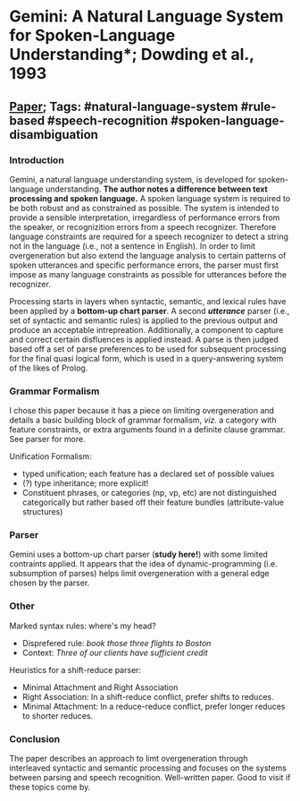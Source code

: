 # Gemini: A Natural Language System for Spoken-Language Understanding*; Dowding et al., 1993

## [Paper](https://aclanthology.org/P93-1008/); Tags: #natural-language-system #rule-based #speech-recognition #spoken-language-disambiguation

### Introduction
Gemini, a natural language understanding system, is developed for spoken-language understanding. **The author notes a difference between text processing and spoken language.** A spoken language system is required to be both robust and as constrained as possible. The system is intended to provide a sensible interpretation, irregardless of performance errors from the speaker, or recognizition errors from a speech recognizer. Therefore language constraints are required for a speech recognizer to detect a string not in the language (i.e., not a sentence in English). In order to limit overgeneration but also extend the language analysis to certain patterns of spoken utterances and specific performance errors, the parser must first impose as many language constraints as possible for utterances before the recognizer.

Processing starts in layers when syntactic, semantic, and lexical rules have been applied by a **bottom-up chart parser**. A second ***utterance*** parser (i.e., set of syntactic and semantic rules) is applied to the previous output and produce an acceptable intrepreation. Additionally, a component to capture and correct certain disfluences is applied instead. A parse is then judged based off a set of parse preferences to be used for subsequent processing for the final quasi logical form, which is used in a query-answering system of the likes of Prolog.

### Grammar Formalism
I chose this paper because it has a piece on limiting overgeneration and details a basic building block of grammar formalism, *viz.* a category with feature constraints, or extra arguments found in a definite clause grammar. See parser for more.

Unification Formalism:
- typed unification; each feature has a declared set of possible values
- (?) type inheritance; more explicit!
- Constituent phrases, or categories (np, vp, etc) are not distinguished categorically but rather based off their feature bundles (attribute-value structures)

### Parser
Gemini uses a bottom-up chart parser (**study here!**) with some limited contraints applied. It appears that the idea of dynamic-programming (i.e. subsumption of parses) helps limit overgeneration with a general edge chosen by the parser.  

### Other 
Marked syntax rules: where's my head?
- Disprefered rule: *book those three flights to Boston*
- Context: *Three of our clients have sufficient credit*

Heuristics for a shift-reduce parser:
- Minimal Attachment and Right Association
- Right Association: In a shift-reduce conflict, prefer shifts to reduces.
- Minimal Attachment: In a reduce-reduce conflict,
prefer longer reduces to shorter reduces.

### Conclusion
The paper describes an approach to limt overgeneration through interleaved syntactic and semantic processing and focuses on the systems between parsing and speech recognition. Well-written paper. Good to visit if these topics come by.
